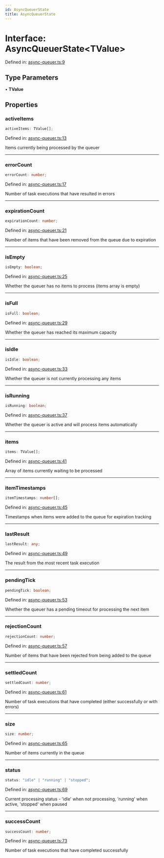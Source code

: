 ```yaml
---
id: AsyncQueuerState
title: AsyncQueuerState
---
```


<!-- DO NOT EDIT: this page is autogenerated from the type comments -->

# Interface: AsyncQueuerState\<TValue\>

Defined in: [async-queuer.ts:9](https://github.com/TanStack/pacer/blob/main/packages/pacer/src/async-queuer.ts#L9)

## Type Parameters

• **TValue**

## Properties

### activeItems

```ts
activeItems: TValue[];
```

Defined in: [async-queuer.ts:13](https://github.com/TanStack/pacer/blob/main/packages/pacer/src/async-queuer.ts#L13)

Items currently being processed by the queuer

***

### errorCount

```ts
errorCount: number;
```

Defined in: [async-queuer.ts:17](https://github.com/TanStack/pacer/blob/main/packages/pacer/src/async-queuer.ts#L17)

Number of task executions that have resulted in errors

***

### expirationCount

```ts
expirationCount: number;
```

Defined in: [async-queuer.ts:21](https://github.com/TanStack/pacer/blob/main/packages/pacer/src/async-queuer.ts#L21)

Number of items that have been removed from the queue due to expiration

***

### isEmpty

```ts
isEmpty: boolean;
```

Defined in: [async-queuer.ts:25](https://github.com/TanStack/pacer/blob/main/packages/pacer/src/async-queuer.ts#L25)

Whether the queuer has no items to process (items array is empty)

***

### isFull

```ts
isFull: boolean;
```

Defined in: [async-queuer.ts:29](https://github.com/TanStack/pacer/blob/main/packages/pacer/src/async-queuer.ts#L29)

Whether the queuer has reached its maximum capacity

***

### isIdle

```ts
isIdle: boolean;
```

Defined in: [async-queuer.ts:33](https://github.com/TanStack/pacer/blob/main/packages/pacer/src/async-queuer.ts#L33)

Whether the queuer is not currently processing any items

***

### isRunning

```ts
isRunning: boolean;
```

Defined in: [async-queuer.ts:37](https://github.com/TanStack/pacer/blob/main/packages/pacer/src/async-queuer.ts#L37)

Whether the queuer is active and will process items automatically

***

### items

```ts
items: TValue[];
```

Defined in: [async-queuer.ts:41](https://github.com/TanStack/pacer/blob/main/packages/pacer/src/async-queuer.ts#L41)

Array of items currently waiting to be processed

***

### itemTimestamps

```ts
itemTimestamps: number[];
```

Defined in: [async-queuer.ts:45](https://github.com/TanStack/pacer/blob/main/packages/pacer/src/async-queuer.ts#L45)

Timestamps when items were added to the queue for expiration tracking

***

### lastResult

```ts
lastResult: any;
```

Defined in: [async-queuer.ts:49](https://github.com/TanStack/pacer/blob/main/packages/pacer/src/async-queuer.ts#L49)

The result from the most recent task execution

***

### pendingTick

```ts
pendingTick: boolean;
```

Defined in: [async-queuer.ts:53](https://github.com/TanStack/pacer/blob/main/packages/pacer/src/async-queuer.ts#L53)

Whether the queuer has a pending timeout for processing the next item

***

### rejectionCount

```ts
rejectionCount: number;
```

Defined in: [async-queuer.ts:57](https://github.com/TanStack/pacer/blob/main/packages/pacer/src/async-queuer.ts#L57)

Number of items that have been rejected from being added to the queue

***

### settledCount

```ts
settledCount: number;
```

Defined in: [async-queuer.ts:61](https://github.com/TanStack/pacer/blob/main/packages/pacer/src/async-queuer.ts#L61)

Number of task executions that have completed (either successfully or with errors)

***

### size

```ts
size: number;
```

Defined in: [async-queuer.ts:65](https://github.com/TanStack/pacer/blob/main/packages/pacer/src/async-queuer.ts#L65)

Number of items currently in the queue

***

### status

```ts
status: "idle" | "running" | "stopped";
```

Defined in: [async-queuer.ts:69](https://github.com/TanStack/pacer/blob/main/packages/pacer/src/async-queuer.ts#L69)

Current processing status - 'idle' when not processing, 'running' when active, 'stopped' when paused

***

### successCount

```ts
successCount: number;
```

Defined in: [async-queuer.ts:73](https://github.com/TanStack/pacer/blob/main/packages/pacer/src/async-queuer.ts#L73)

Number of task executions that have completed successfully
